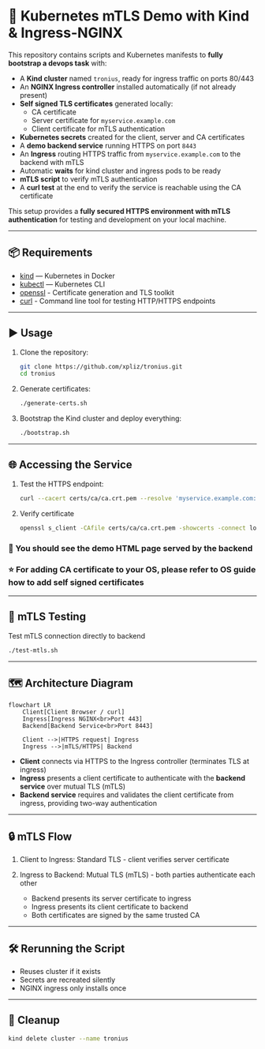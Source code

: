 # 🚀 Kubernetes mTLS Demo with Kind & Ingress-NGINX

This repository contains scripts and Kubernetes manifests to **fully bootstrap a devops task** with:

- A **Kind cluster** named `tronius`, ready for ingress traffic on ports 80/443
- An **NGINX Ingress controller** installed automatically (if not already present)
- **Self signed TLS certificates** generated locally:
  - CA certificate
  - Server certificate for `myservice.example.com`
  - Client certificate for mTLS authentication
- **Kubernetes secrets** created for the client, server and CA certificates
- A **demo backend service** running HTTPS on port `8443`
- An **Ingress** routing HTTPS traffic from `myservice.example.com` to the backend with mTLS
- Automatic **waits** for kind cluster and ingress pods to be ready
- **mTLS script** to verify mTLS authentication
- A **curl test** at the end to verify the service is reachable using the CA certificate

This setup provides a **fully secured HTTPS environment with mTLS authentication** for testing and development on your local machine.

---

## 📦 Requirements

- [kind](https://kind.sigs.k8s.io/) — Kubernetes in Docker
- [kubectl](https://kubernetes.io/docs/tasks/tools/) — Kubernetes CLI
- [openssl](https://www.openssl.org/) - Certificate generation and TLS toolkit
- [curl](https://curl.se/) - Command line tool for testing HTTP/HTTPS endpoints

---

## ▶️ Usage

1. Clone the repository:

   ```bash
   git clone https://github.com/xpliz/tronius.git
   cd tronius
   ```

2. Generate certificates:

   ```bash
   ./generate-certs.sh
   ```

3. Bootstrap the Kind cluster and deploy everything:

   ```bash
   ./bootstrap.sh
   ```

---

## 🌐 Accessing the Service

1. Test the HTTPS endpoint:

   ```bash
   curl --cacert certs/ca/ca.crt.pem --resolve 'myservice.example.com:443:127.0.0.1' https://myservice.example.com
   ```

2. Verify certificate

   ```bash
   openssl s_client -CAfile certs/ca/ca.crt.pem -showcerts -connect localhost:443 -servername myservice.example.com </dev/null
   ```

### 🚀 You should see the demo HTML page served by the backend

### ⭐ For adding CA certificate to your OS, please refer to OS guide how to add self signed certificates

---

## 🔐 mTLS Testing

Test mTLS connection directly to backend

```bash
./test-mtls.sh
```

---

## 🗺 Architecture Diagram

```mermaid
flowchart LR
    Client[Client Browser / curl]
    Ingress[Ingress NGINX<br>Port 443]
    Backend[Backend Service<br>Port 8443]

    Client -->|HTTPS request| Ingress
    Ingress -->|mTLS/HTTPS| Backend
```

- **Client** connects via HTTPS to the Ingress controller (terminates TLS at ingress)
- **Ingress** presents a client certificate to authenticate with the **backend service** over mutual TLS (mTLS)
- **Backend service** requires and validates the client certificate from ingress, providing two-way authentication

---

## 🔒 mTLS Flow

1. Client to Ingress: Standard TLS - client verifies server certificate

2. Ingress to Backend: Mutual TLS (mTLS) - both parties authenticate each other
   - Backend presents its server certificate to ingress
   - Ingress presents its client certificate to backend
   - Both certificates are signed by the same trusted CA

---

## 🛠 Rerunning the Script

- Reuses cluster if it exists  
- Secrets are recreated silently  
- NGINX ingress only installs once  

---

## 🧹 Cleanup

```bash
kind delete cluster --name tronius
```
